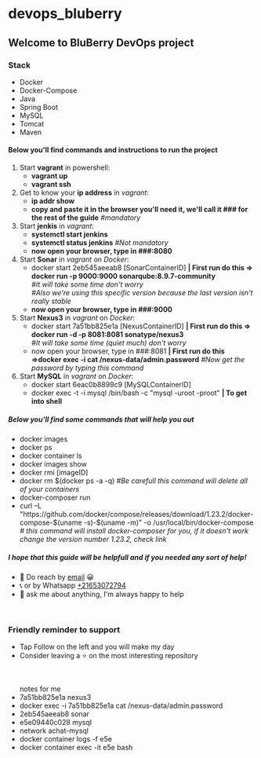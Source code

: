 # devops_bluberry
## Welcome to BluBerry DevOps project

### Stack
<ul >
<li>Docker</li>
<li>Docker-Compose</li>
<li>Java</li>
<li>Spring Boot</li>
<li>MySQL</li>
<li>Tomcat</li>
<li>Maven</li>
</ul>

#### Below you'll find commands and instructions to run the project
<ol>
    <li>Start <strong>vagrant</strong> in powershell: 
        <ul>
            <li><strong>vagrant up</strong></li>
            <li><strong>vagrant ssh</strong></li>
        </ul>
    </li>
    <li>Get to know your <strong>ip address</strong> in <em>vagrant</em>: 
        <ul>
            <li><strong>ip addr show</strong></li>
            <li><strong>copy and paste it in the browser you'll need it, we'll call it ### for the rest of the guide</strong><em> #mandatory</em></li>
        </ul>
    </li>   
    <li>Start <strong>jenkis</strong> in <em>vagrant</em>: 
        <ul>
            <li><strong>systemctl start jenkins</strong></li>
            <li><strong>systemctl status jenkins</strong><em> #Not mandatory</em></li>
            <li><strong>now open your browser, type in ###:8080</strong></li>
        </ul>
    </li>   
    <li>Start <strong>Sonar</strong> in <em>vagrant</em> on <em>Docker</em>: 
        <ul>
            <li>docker start 2eb545aeeab8 [SonarContainerID] <strong>| First run do this => docker run -p 9000:9000 sonarqube:8.9.7-community</strong><br><em> #It will take some time don't worry <br>#Also we're using this specific version because the last version isn't really stable</em></li>
            <li><strong>now open your browser, type in ###:9000</strong></li>
        </ul>
    </li>    
    <li>Start <strong>Nexus3</strong> in <em>vagrant</em> on <em>Docker</em>: 
        <ul>
            <li>docker start 7a51bb825e1a [NexusContainerID] <strong>| First run do this => docker run -d -p 8081:8081 sonatype/nexus3</strong><br><em> #It will take some time (quiet much) don't worry</em></li>
            <li>now open your browser, type in ###:8081 <strong>| First run do this =>docker exec -i  cat /nexus-data/admin.password</strong><em> #Now get the password by typing this command</em>
            </li>
        </ul>
    </li>   
    <li>Start <strong>MySQL</strong> in <em>vagrant</em> on <em>Docker</em>: 
        <ul>
            <li>docker start 6eac0b8899c9 [MySQLContainerID]</li>
            <li>docker exec -t -i mysql /bin/bash -c "mysql -uroot -proot" <strong> | To get into shell</strong></li>
        </ul>
    </li>    

</ol> 

##### Below you'll find some commands that will help you out
<ul>
    <li>docker images</li>
    <li>docker ps</li>
    <li>docker container ls</li>
    <li>docker images show</li>
    <li>docker rmi [imageID]</li>
    <li>docker rm $(docker ps -a -q) <em>#Be carefull this command will delete all of your containers</em></li>
    <li>docker-composer run</li>
    <li>curl –L "https://github.com/docker/compose/releases/download/1.23.2/docker-compose-$(uname -s)-$(uname -m)" -o /usr/local/bin/docker-compose <em># this command will install docker-composer for you, if it doesn't work change the version number 1.23.2, check link</em></li>
</ul>

##### I hope that this guide will be helpfull and if you needed any sort of help!

- 💼 Do reach by [email](mailto:charfianas1@gmail.com) 😀
- 📞 or by Whatsapp [+21653072794](https://api.whatsapp.com/send?phone=21653072794&text=Hello%20from%20Anas%20Charfi%20website!)
- 💬 ask me about anything, I'm always happy to help

<br>


### Friendly reminder to support
* Tap Follow on the left and you will make my day
* Consider leaving a :star: on the most interesting repository
<br>


<ul>
<lh>notes for me</lh>
<li>7a51bb825e1a  nexus3</li>
<li>docker exec -i 7a51bb825e1a cat  /nexus-data/admin.password</li>
<li>2eb545aeeab8  sonar</li>
<li>e5e09440c028 mysql</li>
<li>network achat-mysql</li>
<li>docker container logs -f e5e</li>
<li>docker container exec -it e5e bash</li>
</ul>

